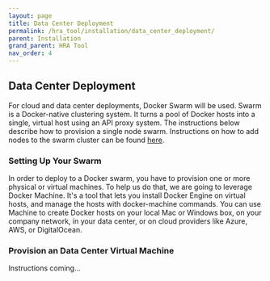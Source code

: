 ```yaml
---
layout: page
title: Data Center Deployment
permalink: /hra_tool/installation/data_center_deployment/
parent: Installation
grand_parent: HRA Tool
nav_order: 4
---
```


## Data Center Deployment
For cloud and data center deployments, Docker Swarm will be used.  Swarm is a Docker-native clustering system.  It turns a pool of Docker hosts into a single, virtual host using an API proxy system.  The instructions below describe how to provision a single node swarm.  Instructions on how to add nodes to the swarm cluster can be found [here](https://docs.docker.com/v17.09/get-started/part4/#set-up-your-swarm).

### Setting Up Your Swarm
In order to deploy to a Docker swarm, you have to provision one or more physical or virtual machines.  To help us do that, we are going to leverage Docker Machine.  It's a tool that lets you install Docker Engine on virtual hosts, and manage the hosts with docker-machine commands. You can use Machine to create Docker hosts on your local Mac or Windows box, on your company network, in your data center, or on cloud providers like Azure, AWS, or DigitalOcean.  


### Provision an Data Center Virtual Machine
Instructions coming...
